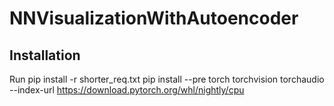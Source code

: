 # NNVisualizationWithAutoencoder

## Installation
Run pip install -r shorter_req.txt
pip install --pre torch torchvision torchaudio --index-url https://download.pytorch.org/whl/nightly/cpu
